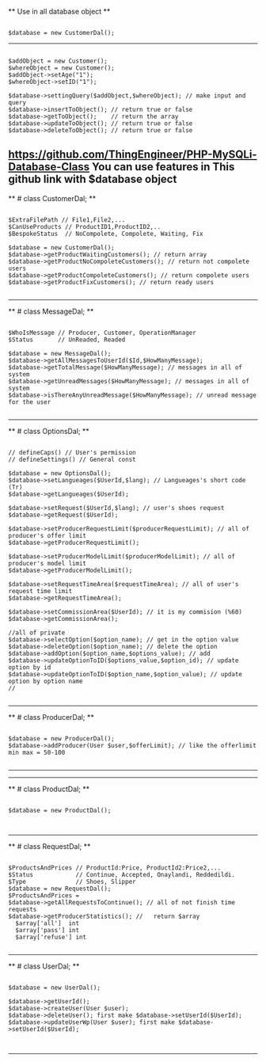 

** Use in all database object **


<pre><code>
$database = new CustomerDal(); 
</pre></code>
---------
<pre><code>
$addObject = new Customer();
$whereObject = new Customer();
$addObject->setAge("1");
$whereObject->setID("1");

$database->settingQuery($addObject,$whereObject); // make input and query
$database->insertToObject(); // return true or false
$database->getToObject();    // return the array
$database->updateToObject(); // return true or false
$database->deleteToObject(); // return true or false
</pre></code>

https://github.com/ThingEngineer/PHP-MySQLi-Database-Class
You can use features in This github link with $database object 
---------
** # class CustomerDal; **

<pre><code>
$ExtraFilePath // File1,File2,...
$CanUseProducts // ProductID1,ProductID2,..
$BespokeStatus  // NoCompolete, Compolete, Waiting, Fix

$database = new CustomerDal(); 
$database->getProductWaitingCustomers(); // return array
$database->getProductNoCompoleteCustomers(); // return not compolete users 
$database->getProductCompoleteCustomers(); // return compolete users
$database->getProductFixCustomers(); // return ready users

</code></pre>
-----------
** # class MessageDal; **
<pre><code>
$WhoIsMessage // Producer, Customer, OperationManager
$Status       // UnReaded, Readed

$database = new MessageDal(); 
$database->getAllMessagesToUserId($Id,$HowManyMessage); 
$database->getTotalMessage($HowManyMessage); // messages in all of system 
$database->getUnreadMessages($HowManyMessage); // messages in all of system 
$database->isThereAnyUnreadMessage($HowManyMessage); // unread message for the user

</code></pre>
--------------

** # class OptionsDal; **

<pre><code>
// defineCaps() // User's permission 
// defineSettings() // General const

$database = new OptionsDal(); 
$database->setLangueages($UserId,$lang); // Langueages's short code (Tr)
$database->getLangueages($UserId); 

$database->setRequest($UserId,$lang); // user's shoes request
$database->getRequest($UserId); 

$database->setProducerRequestLimit($producerRequestLimit); // all of producer's offer limit
$database->getProducerRequestLimit(); 

$database->setProducerModelLimit($producerModelLimit); // all of producer's model limit
$database->getProducerModelLimit(); 

$database->setRequestTimeArea($requestTimeArea); // all of user's request time limit
$database->getRequestTimeArea(); 

$database->setCommissionArea($UserId); // it is my commision (%60)
$database->getCommissionArea(); 

//all of private
$database->selectOption($option_name); // get in the option value
$database->deleteOption($option_name); // delete the option
$database->addOption($option_name,$options_value); // add 
$database->updateOptionToID($options_value,$option_id); // update option by id 
$database->updateOptionToID($option_name,$option_value); // update option by option name 
// 

</code></pre>
--------------
** # class ProducerDal; **
<pre><code>
$database = new ProducerDal(); 
$database->addProducer(User $user,$offerLimit); // like the offerlimit min max = 50-100 

</code></pre>
--------------
--------------
** # class ProductDal; **
<pre><code>
$database = new ProductDal(); 


</code></pre>
--------------

** # class RequestDal; **
<pre><code>
$ProductsAndPrices // ProductId:Price, ProductId2:Price2,...
$Status            // Continue, Accepted, Onaylandi, Reddedildi.
$Type              // Shoes, Slipper
$database = new RequestDal(); 
$ProductsAndPrices = 
$database->getAllRequestsToContinue(); // all of not finish time requests
$database->getProducerStatistics(); //   return $array
  $array['all']  int
  $array['pass'] int
  $array['refuse'] int

</code></pre>
--------------
** # class UserDal; **
<pre><code>
$database = new UserDal(); 

$database->getUserId(); 
$database->createUser(User $user); 
$database->deleteUser(); first make $database->setUserId($UserId); 
$database->updateUserWp(User $user); first make $database->setUserId($UserId); 

  
</code></pre>
--------------